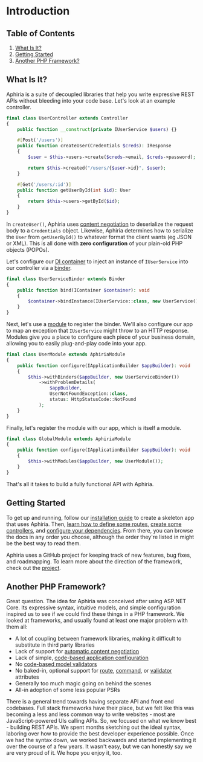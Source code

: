 <h1 id="doc-title">Introduction</h1>

<nav class="toc-nav">

<div class="toc-nav-contents">

<h2 id="table-of-contents">Table of Contents</h2>

<ol>
<li><a href="#what-is-it">What Is It?</a></li>
<li><a href="#getting-started">Getting Started</a></li>
<li><a href="#another-php-framework">Another PHP Framework?</a></li>
</ol>

</div>

</nav>

<h2 id="what-is-it">What Is It?</h2>

Aphiria is a suite of decoupled libraries that help you write expressive REST APIs without bleeding into your code base.  Let's look at an example controller.

```php
final class UserController extends Controller
{
    public function __construct(private IUserService $users) {}

    #[Post('/users')]
    public function createUser(Credentials $creds): IResponse
    {
        $user = $this->users->create($creds->email, $creds->password);

        return $this->created("/users/{$user->id}", $user);
    }

    #[Get('/users/:id')]
    public function getUserById(int $id): User
    {
        return $this->users->getById($id);
    }
}
```

In `createUser()`, Aphiria uses [content negotiation](content-negotiation.md) to deserialize the request body to a `Credentials` object.  Likewise, Aphiria determines how to serialize the `User` from `getUserById()` to whatever format the client wants (eg JSON or XML).  This is all done with **zero configuration** of your plain-old PHP objects (POPOs).

Let's configure our [DI container](dependency-injection.md) to inject an instance of `IUserService` into our controller via a [binder](dependency-injection.md#binders).

```php
final class UserServiceBinder extends Binder
{
    public function bind(IContainer $container): void
    {
        $container->bindInstance(IUserService::class, new UserService());
    }
}
```

Next, let's use a [module](configuration.md#modules) to register the binder.  We'll also configure our app to map an exception that `IUserService` might throw to an HTTP response.  Modules give you a place to configure each piece of your business domain, allowing you to easily plug-and-play code into your app.

```php
final class UserModule extends AphiriaModule
{
    public function configure(IApplicationBuilder $appBuilder): void
    {
        $this->withBinders($appBuilder, new UserServiceBinder())
            ->withProblemDetails(
                $appBuilder,
                UserNotFoundException::class,
                status: HttpStatusCode::NotFound
            );
    }
}
```

Finally, let's register the module with our app, which is itself a module.

```php
final class GlobalModule extends AphiriaModule
{
    public function configure(IApplicationBuilder $appBuilder): void
    {
        $this->withModules($appBuilder, new UserModule());
    }
}
```

That's all it takes to build a fully functional API with Aphiria.

<h2 id="getting-started">Getting Started</h2>

To get up and running, follow our [installation guide](installation.md) to create a skeleton app that uses Aphiria.  Then, [learn how to define some routes](routing.md),  [create some controllers](controllers.md), and [configure your dependencies](dependency-injection.md#binders).  From there, you can browse the docs in any order you choose, although the order they're listed in might be the best way to read them.

Aphiria uses a GitHub project for keeping track of new features, bug fixes, and roadmapping.  To learn more about the direction of the framework, check out the <a href="https://github.com/orgs/aphiria/projects/1" target="_blank">project</a>.

<h2 id="another-php-framework">Another PHP Framework?</h2>

Great question.  The idea for Aphiria was conceived after using ASP.NET Core.  Its expressive syntax, intuitive models, and simple configuration inspired us to see if we could find these things in a PHP framework.  We looked at frameworks, and usually found at least one major problem with them all:
 
* A lot of coupling between framework libraries, making it difficult to substitute in third party libraries
* Lack of support for [automatic content negotiation](content-negotiation.md)
* Lack of simple, [code-based application configuration](configuration.md#application-builders)
* No [code-based model validators](validation.md)
* No baked-in, optional support for [route](routing.md#route-attributes), [command](console.md#command-attributes), or [validator](validation.md#creating-a-validator) attributes
* Generally too much magic going on behind the scenes
* All-in adoption of some less popular PSRs

There is a general trend towards having separate API and front end codebases.  Full stack frameworks have their place, but we felt like this was becoming a less and less common way to write websites - most are JavaScript-powered UIs calling APIs.  So, we focused on what we know best - building REST APIs.  We spent months sketching out the ideal syntax, laboring over how to provide the best developer experience possible.  Once we had the syntax down, we worked backwards and started implementing it over the course of a few years.  It wasn't easy, but we can honestly say we are very proud of it.  We hope you enjoy it, too.
